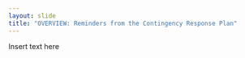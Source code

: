```yaml
---
layout: slide
title: "OVERVIEW: Reminders from the Contingency Response Plan"
---
```


Insert text here
